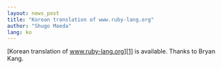 ```yaml
---
layout: news_post
title: "Korean translation of www.ruby-lang.org"
author: "Shugo Maeda"
lang: ko
---
```


[Korean translation of www.ruby-lang.org][1] is available. Thanks to
Bryan Kang.



[1]: http://cafe.naver.com/ruby/
